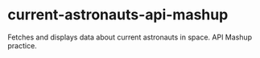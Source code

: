 # current-astronauts-api-mashup
Fetches and displays data about current astronauts in space. API Mashup practice.
